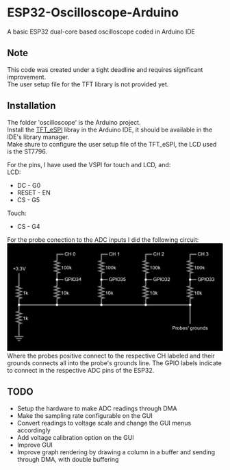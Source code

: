 # ESP32-Oscilloscope-Arduino
A basic ESP32 dual-core based oscilloscope coded in Arduino IDE

## Note

This code was created under a tight deadline and requires significant improvement.  
The user setup file for the TFT library is not provided yet.

## Installation

The folder 'oscilloscope' is the Arduino project.  
Install the [TFT_eSPI](https://github.com/Bodmer/TFT_eSPI "GitHub page") libray in the Arduino IDE,
it should be available in the IDE's library manager.  
Make shure to configure the user setup file of the TFT_eSPI, the LCD used is the ST7796.  

For the pins, I have used the VSPI for touch and LCD, and:  
LCD:
- DC - G0
- RESET - EN
- CS - G5  

Touch:
- CS - G4

For the probe conection to the ADC inputs I did the following circuit:  
![Probe conection and scale](https://github.com/AdrianoPoier/ESP32-Oscilloscope-Arduino/blob/main/demo%20images/probe%20circuit.png)  
Where the probes positive connect to the respective CH labeled and their grounds connects all into the
probe's grounds line. The GPIO labels indicate to connect in the respective ADC pins of the ESP32.

## TODO

- Setup the hardware to make ADC readings through DMA
- Make the sampling rate configurable on the GUI
- Convert readings to voltage scale and change the GUI menus accordingly
- Add voltage calibration option on the GUI
- Improve GUI
- Improve graph rendering by drawing a column in a buffer and sending through DMA, with double buffering
